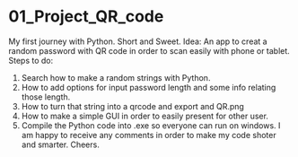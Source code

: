 # 01_Project_QR_code
My first journey with Python. Short and Sweet.
Idea: An app to creat a random password with QR code in order to scan easily with phone or tablet. 
Steps to do:
  1. Search how to make a random strings with Python.
  2. How to add options for input password length and some info relating those length.
  3. How to turn that string into a qrcode and export and QR.png
  4. How to make a simple GUI in order to easily present for other user. 
  5. Compile the Python code into .exe so everyone can run on windows. 
I am happy to receive any comments in order to make my code shoter and smarter. 
Cheers.

